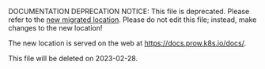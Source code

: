 DOCUMENTATION DEPRECATION NOTICE: This file is deprecated. Please refer to the
[new migrated
location](https://docs.prow.k8s.io/docs/test/integration/).
Please do not edit this file; instead, make changes to the new location!

The new location is served on the web at
https://docs.prow.k8s.io/docs/.

This file will be deleted on 2023-02-28.


